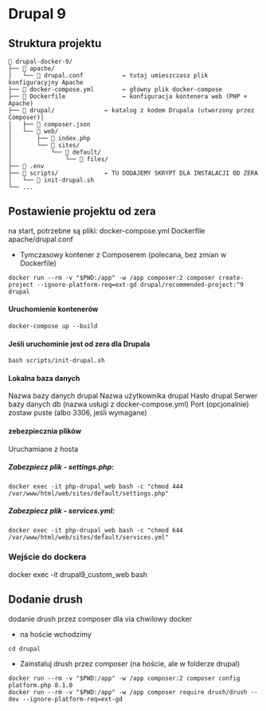 # Drupal 9

## Struktura projektu
```
📁 drupal-docker-9/
├── 📁 apache/
│   └── 📄 drupal.conf           ← tutaj umieszczasz plik konfiguracyjny Apache
├── 📄 docker-compose.yml        ← główny plik docker-compose
├── 📄 Dockerfile                ← konfiguracja kontenera web (PHP + Apache)
├── 📁 drupal/              ← katalog z kodem Drupala (utworzony przez Composer)│   
│   ├── 📄 composer.json
│   └── 📁 web/
│       ├── 📄 index.php
│       └── 📁 sites/
│           └── 📁 default/
│               └── 📁 files/
├── 📄 .env
├── 📁 scripts/             ← TU DODAJEMY SKRYPT DLA INSTALACJI OD ZERA
│   └── 📄 init-drupal.sh  
└── ...
```
## Postawienie projektu od zera 

na start, potrzebne są pliki:
docker-compose.yml
Dockerfile
apache/drupal.conf


- Tymczasowy kontener z Composerem (polecana, bez zmian w Dockerfile)
 
```
docker run --rm -v "$PWD:/app" -w /app composer:2 composer create-project --ignore-platform-req=ext-gd drupal/recommended-project:^9 drupal
```

#### Uruchomienie kontenerów

```
docker-compose up --build
```

#### Jeśli uruchominie jest od zera dla Drupala

```
bash scripts/init-drupal.sh
```
#### Lokalna baza danych

Nazwa bazy danych	    drupal
Nazwa użytkownika	    drupal
Hasło	                drupal
Serwer bazy danych	    db (nazwa usługi z docker-compose.yml)
Port (opcjonalnie)	zostaw puste (albo 3306, jeśli wymagane)

#### zebezpiecznia plików 

Uruchamiane z hosta

##### Zabezpiecz plik - settings.php:

```
docker exec -it php-drupal_web bash -c "chmod 444 /var/www/html/web/sites/default/settings.php"
```

##### Zabezpiecz plik - services.yml:

```
docker exec -it php-drupal_web bash -c "chmod 644 /var/www/html/web/sites/default/services.yml"
```

### Wejście do dockera

docker exec -it drupal9_custom_web bash

## Dodanie drush

dodanie drush przez composer dla via chwilowy docker
- na hoście wchodzimy
```
cd drupal
```
- Zainstaluj drush przez composer (na hoście, ale w folderze drupal)
```
docker run --rm -v "$PWD:/app" -w /app composer:2 composer config platform.php 8.1.0
docker run --rm -v "$PWD:/app" -w /app composer require drush/drush --dev --ignore-platform-req=ext-gd
```